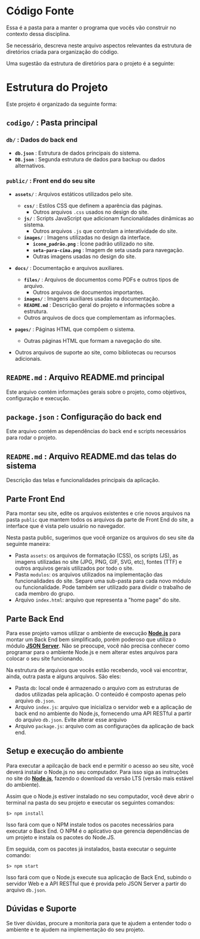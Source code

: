 # Código Fonte

Essa é a pasta para a manter o programa que vocês vão construir no contexto dessa disciplina. 

Se necessário, descreva neste arquivo aspectos relevantes da estrutura de diretórios criada para organização do código.

Uma sugestão da estrutura de diretórios para o projeto é a seguinte:

# Estrutura do Projeto

Este projeto é organizado da seguinte forma:

## `codigo/` : Pasta principal

### `db/` : Dados do back end
- **`db.json`** : Estrutura de dados principais do sistema.
- **`DB.json`** : Segunda estrutura de dados para backup ou dados alternativos.

### `public/` : Front end do seu site
- **`assets/`** : Arquivos estáticos utilizados pelo site.
  - **`css/`** : Estilos CSS que definem a aparência das páginas.
    - Outros arquivos `.css` usados no design do site.
  - **`js/`** : Scripts JavaScript que adicionam funcionalidades dinâmicas ao sistema.
    - Outros arquivos `.js` que controlam a interatividade do site.
  - **`images/`** : Imagens utilizadas no design da interface.
    - **`icone_padrão.png`** : Ícone padrão utilizado no site.
    - **`seta-para-cima.png`** : Imagem de seta usada para navegação.
    - Outras imagens usadas no design do site.

- **`docs/`** : Documentação e arquivos auxiliares.
  - **`files/`** : Arquivos de documentos como PDFs e outros tipos de arquivo.
    - Outros arquivos de documentos importantes.
  - **`images/`** : Imagens auxiliares usadas na documentação.
  - **`README.md`** : Descrição geral do projeto e informações sobre a estrutura.
  - Outros arquivos de docs que complementam as informações.

- **`pages/`** : Páginas HTML que compõem o sistema.
  - Outras páginas HTML que formam a navegação do site.

- Outros arquivos de suporte ao site, como bibliotecas ou recursos adicionais.

## `README.md` : Arquivo README.md principal
Este arquivo contém informações gerais sobre o projeto, como objetivos, configuração e execução.

## `package.json` : Configuração do back end
Este arquivo contém as dependências do back end e scripts necessários para rodar o projeto.

## `README.md` : Arquivo README.md das telas do sistema
Descrição das telas e funcionalidades principais da aplicação.


## Parte Front End

Para montar seu site, edite os arquivos existentes e crie novos arquivos na pasta `public` que mantem todos os arquivos da parte de Front End do site, a interface que é vista pelo usuário no navegador.

Nesta pasta public, sugerimos que você organize os arquivos do seu site da seguinte maneira:

* Pasta `assets`: os arquivos de formatação (CSS), os scripts (JS), as imagens utilizadas no site (JPG, PNG, GIF, SVG, etc), fontes (TTF) e outros arquivos gerais utilizados por todo o site.
* Pasta `modulos`: os arquivos utilizados na implementação das funcionalidades do site. Separe uma sub-pasta para cada novo módulo ou funcionalidade. Pode também ser utilizado para dividir o trabalho de cada membro do grupo.
* Arquivo `index.html`: arquivo que representa a "home page" do site.

## Parte Back End

Para esse projeto vamos utilizar o ambiente de execução **[Node.js](https://nodejs.org/)** para montar um Back End bem simplificado, porém poderoso que utiliza o módulo **[JSON Server](https://github.com/typicode/json-server#readme)**. Não se preocupe, você não precisa conhecer como programar para o ambiente Node.js e nem alterar estes arquivos para colocar o seu site funcionando.

Na estrutura de arquivos que vocês estão recebendo, você vai encontrar, ainda, outra pasta e alguns arquivos. São eles:

* Pasta `db`: local onde é armazenado o arquivo com as estruturas de dados utilizadas pela aplicação. O conteúdo é composto apenas pelo arquivo `db.json`.
* Arquivo `index.js`: arquivo que inicializa o servidor web e a aplicação de back end no ambiente do Node.js, fornecendo uma API RESTful a partir do arquivo `db.json`. Evite alterar esse arquivo
* Arquivo `package.js`: arquivo com as configurações da aplicação de back end.

## Setup e execução do ambiente

Para executar a apilcação de back end e permitir o acesso ao seu site, você deverá instalar o Node.js no seu computador. Para isso siga as instruções no site do [**Node.js**](https://nodejs.org/), fazendo o download da versão LTS (versão mais estável do ambiente).

Assim que o Node.js estiver instalado no seu computador, você deve abrir o terminal na pasta do seu projeto e executar os seguintes comandos:

```
$> npm install
```

Isso fará com que o NPM instale todos os pacotes necessários para executar o Back End. O NPM é o aplicativo que gerencia dependências de um projeto e instala os pacotes do Node.JS.

Em seguida, com os pacotes já instalados, basta executar o seguinte comando:

```
$> npm start
```

Isso fará com que o Node.js execute sua aplicação de Back End, subindo o servidor Web e a API RESTful que é provida pelo JSON Server a partir do arquivo `db.json`.

## Dúvidas e Suporte

Se tiver dúvidas, procure a monitoria para que te ajudem a entender todo o ambiente e te ajudem na implementação do seu projeto.
